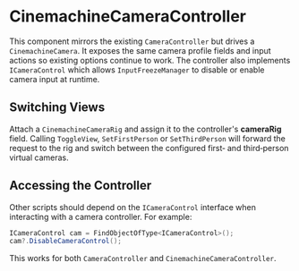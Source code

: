 # CinemachineCameraController

This component mirrors the existing `CameraController` but drives a `CinemachineCamera`.  It exposes the same camera profile fields and input actions so existing options continue to work.  The controller also implements `ICameraControl` which allows `InputFreezeManager` to disable or enable camera input at runtime.

## Switching Views
Attach a `CinemachineCameraRig` and assign it to the controller's **cameraRig** field.  Calling `ToggleView`, `SetFirstPerson` or `SetThirdPerson` will forward the request to the rig and switch between the configured first‑ and third‑person virtual cameras.

## Accessing the Controller
Other scripts should depend on the `ICameraControl` interface when interacting with a camera controller.  For example:

```csharp
ICameraControl cam = FindObjectOfType<ICameraControl>();
cam?.DisableCameraControl();
```

This works for both `CameraController` and `CinemachineCameraController`.